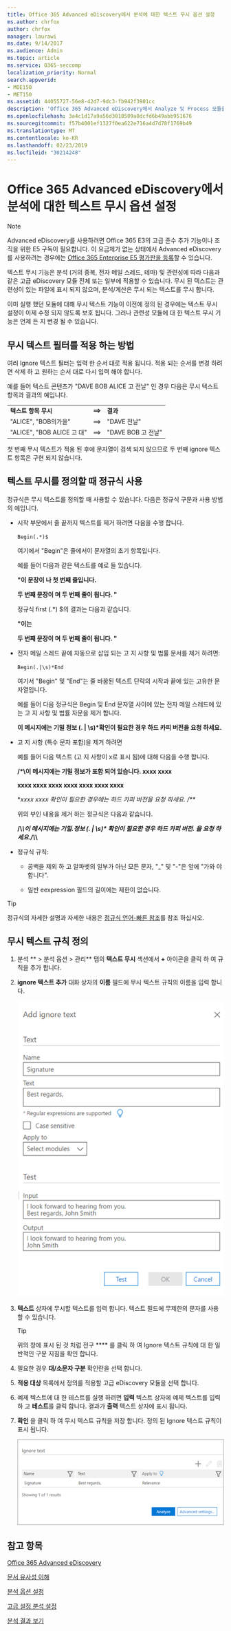 ```yaml
---
title: Office 365 Advanced eDiscovery에서 분석에 대한 텍스트 무시 옵션 설정
ms.author: chrfox
author: chrfox
manager: laurawi
ms.date: 9/14/2017
ms.audience: Admin
ms.topic: article
ms.service: O365-seccomp
localization_priority: Normal
search.appverid:
- MOE150
- MET150
ms.assetid: 44055727-56e8-42d7-9dc3-fb942f3901cc
description: 'Office 365 Advanced eDiscovery에서 Analyze 및 Process 모듈을 사용할 때 특정 텍스트를 무시 하는 규칙을 정의 하는 방법을 알아봅니다.  '
ms.openlocfilehash: 3a4c1d17a9a56d3018509a8dcfd6b49abb951676
ms.sourcegitcommit: f57b4001ef1327f0ea622e716a4d7d78f1769b49
ms.translationtype: MT
ms.contentlocale: ko-KR
ms.lasthandoff: 02/23/2019
ms.locfileid: "30214248"
---
```

# <a name="set-ignore-text-option-for-analyze-in-office-365-advanced-ediscovery"></a>Office 365 Advanced eDiscovery에서 분석에 대한 텍스트 무시 옵션 설정

> [!NOTE]
> Advanced eDiscovery를 사용하려면 Office 365 E3의 고급 준수 추가 기능이나 조직을 위한 E5 구독이 필요합니다. 이 요금제가 없는 상태에서 Advanced eDiscovery를 사용하려는 경우에는 [Office 365 Enterprise E5 평가판을 등록](https://go.microsoft.com/fwlink/p/?LinkID=698279)할 수 있습니다. 
  
텍스트 무시 기능은 분석 (거의 중복, 전자 메일 스레드, 테마) 및 관련성에 따라 다음과 같은 고급 eDiscovery 모듈 전체 또는 일부에 적용할 수 있습니다. 무시 된 텍스트는 관련성이 있는 파일에 표시 되지 않으며, 분석/계산은 무시 되는 텍스트를 무시 합니다.
  
이미 실행 했던 모듈에 대해 무시 텍스트 기능이 이전에 정의 된 경우에는 텍스트 무시 설정이 이제 수정 되지 않도록 보호 됩니다. 그러나 관련성 모듈에 대 한 텍스트 무시 기능은 언제 든 지 변경 될 수 있습니다.
  
## <a name="how-ignore-text-filters-are-applied"></a>무시 텍스트 필터를 적용 하는 방법

여러 Ignore 텍스트 필터는 입력 한 순서 대로 적용 됩니다. 적용 되는 순서를 변경 하려면 삭제 하 고 원하는 순서 대로 다시 입력 해야 합니다.
  
예를 들어 텍스트 콘텐츠가 "DAVE BOB ALICE 고 전날" 인 경우 다음은 무시 텍스트 항목과 결과의 예입니다.
  
||||
|:-----|:-----|:-----|
|**텍스트 항목 무시** <br/> |**==\>** <br/> |**결과** <br/> |
|"ALICE", "BOB의가을"  <br/> |==\>  <br/> |"DAVE 전날"  <br/> |
|"ALICE", "BOB ALICE 고 대"  <br/> |==\>  <br/> |"DAVE BOB 고 전날"  <br/> |
   
첫 번째 무시 텍스트가 적용 된 후에 문자열이 검색 되지 않으므로 두 번째 ignore 텍스트 항목은 구현 되지 않습니다.
  
## <a name="use-regular-expressions-when-defining-ignore-text"></a>텍스트 무시를 정의할 때 정규식 사용

정규식은 무시 텍스트를 정의할 때 사용할 수 있습니다. 다음은 정규식 구문과 사용 방법의 예입니다.
  
- 시작 부분에서 줄 끝까지 텍스트를 제거 하려면 다음을 수행 합니다.
    
     `Begin(.*)$`
    
    여기에서 "Begin"은 줄에서이 문자열의 초기 항목입니다.
    
    예를 들어 다음과 같은 텍스트를 예로 들 있습니다.
    
    **"이 문장이 나 첫 번째 줄입니다.**
    
    **두 번째 문장이 며 두 번째 줄이 됩니다. "**
    
    정규식 first (.\*) $의 결과는 다음과 같습니다.
    
    **"이는**
    
    **두 번째 문장이 며 두 번째 줄이 됩니다. "**
    
- 전자 메일 스레드 끝에 자동으로 삽입 되는 고 지 사항 및 법률 문서를 제거 하려면:
    
     `Begin(.|\s)*End`
    
    여기서 "Begin" 및 "End"는 줄 바꿈된 텍스트 단락의 시작과 끝에 있는 고유한 문자열입니다. 
    
    예를 들어 다음 정규식은 Begin 및 End 문자열 사이에 있는 전자 메일 스레드에 있는 고 지 사항 및 법률 자문을 제거 합니다.
    
    **이 메시지에는 기밀 정보 (. | \s)\*확인이 필요한 경우 하드 카피 버전을 요청 하세요.**
    
- 고 지 사항 (특수 문자 포함)을 제거 하려면 
    
    예를 들어 다음 텍스트 (고 지 사항이 x로 표시 됨)에 대해 다음을 수행 합니다. 
    
    **/\*\이 메시지에는 기밀 정보가 포함 되어 있습니다. xxxx xxxx**
    
    **xxxx xxxx xxxx xxxx xxxx xxxx xxxx**
    
    **xxxx xxxx 확인이 필요한 경우에는 하드 카피 버전을 요청 하세요. /\*\**
    
    위의 부인 내용을 제거 하는 정규식은 다음과 같습니다. 
    
    **\/\\*\\이 메시지에는 기밀\.정보 (. | \s)\* 확인이 필요한 경우 하드 카피 버전\. 을 요청 하세요.\/\\*\\**
    
- 정규식 규칙:
    
  - 공백을 제외 하 고 알파벳의 일부가 아닌 모든 문자, "_" 및 "-"은 앞에 "가와 야 합니다\".
    
  - 일반 eexpression 필드의 길이에는 제한이 없습니다.
    
> [!TIP]
> 정규식의 자세한 설명과 자세한 내용은 [정규식 언어-빠른 참조](https://msdn.microsoft.com/en-us/library/az24scfc%28v=vs.110%29.aspx)를 참조 하십시오. 
  
## <a name="define-ignore-text-rule"></a>무시 텍스트 규칙 정의

1. 분석 ** \> 분석 옵션 \> 관리** 탭의 **텍스트 무시** 섹션에서 **+** 아이콘을 클릭 하 여 규칙을 추가 합니다. 
    
2. **ignore 텍스트 추가** 대화 상자의 **이름** 필드에 무시 텍스트 규칙의 이름을 입력 합니다. 
    
    ![무시 하는 텍스트 추가](media/98e5129b-2667-4692-86fa-2d0117187a7f.png)
  
3. **텍스트** 상자에 무시할 텍스트를 입력 합니다. 텍스트 필드에 무제한의 문자를 사용할 수 있습니다. 
    
    > [!TIP]
    > 위의 창에 표시 된 것 처럼 전구 **** 를 클릭 하 여 Ignore 텍스트 규칙에 대 한 일반적인 구문 지침을 확인 합니다. 
  
4. 필요한 경우 **대/소문자 구분** 확인란을 선택 합니다. 
    
5. **적용 대상** 목록에서 정의를 적용할 고급 eDiscovery 모듈을 선택 합니다. 
    
6. 예제 텍스트에 대 한 테스트를 실행 하려면 **입력** 텍스트 상자에 예제 텍스트를 입력 하 고 **테스트**를 클릭 합니다. 결과가 **출력** 텍스트 상자에 표시 됩니다. 
    
7. **확인** 을 클릭 하 여 무시 텍스트 규칙을 저장 합니다. 정의 된 Ignore 텍스트 규칙이 표시 됩니다. 
    
    ![무시 설정 텍스트 이름](media/3a788ac3-4a1c-46c9-89bd-7ff32d68ce23.png)
  
## <a name="see-also"></a>참고 항목

[Office 365 Advanced eDiscovery](office-365-advanced-ediscovery.md)
  
[문서 유사성 이해](understand-document-similarity-in-advanced-ediscovery.md)
  
[분석 옵션 설정](set-analyze-options-in-advanced-ediscovery.md)
  
[고급 설정 분석 설정](set-analyze-advanced-settings-in-advanced-ediscovery.md)
  
[분석 결과 보기](view-analyze-results-in-advanced-ediscovery.md)

